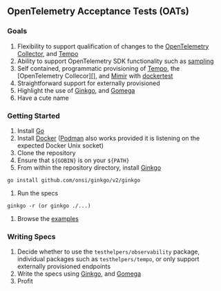 ## OpenTelemetry Acceptance Tests (OATs)

### Goals

1. Flexibility to support qualification of changes to the [OpenTelemetry Collector][], and [Tempo][]
1. Ability to support OpenTelemetry SDK functionality such as [sampling][]
1. Self contained, programmatic provisioning of [Tempo][], the [OpenTelemetry Collecor][], and [Mimir][] with [dockertest][]
1. Straightforward support for externally provisioned 
1. Highlight the use of [Ginkgo][], and [Gomega][]
1. Have a cute name

[Tempo]: https://github.com/grafana/tempo
[OpenTelemetry Collector]: https://github.com/open-telemetry/opentelemetry-collector
[Mimir]: https://github.com/grafana/mimir
[dockertest]: https://github.com/ory/dockertest
[sampling]: https://opentelemetry.io/docs/instrumentation/go/sampling/
[Ginkgo]: https://onsi.github.io/ginkgo/
[Gomega]: https://onsi.github.io/gomega/

### Getting Started

1. Install [Go][]
1. Install [Docker][] ([Podman][] also works provided it is listening on the expected Docker Unix socket)
1. Clone the repository
1. Ensure that `${GOBIN}` is on your `${PATH}`
1. From within the repository directory, install [Ginkgo][]

```
go install github.com/onsi/ginkgo/v2/ginkgo
```

1. Run the specs

```
ginkgo -r (or ginkgo ./...)
```

1. Browse the [examples][]

[Go]: https://go.dev/
[Docker]: https://www.docker.com/
[Podman]: https://podman.io/
[examples]: examples/README.md

### Writing Specs

1. Decide whether to use the `testhelpers/observability` package, individual packages such as
   `testhelpers/tempo`, or only support externally provisioned endpoints
1. Write the specs using [Ginkgo][], and [Gomega][]
1. Profit
